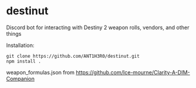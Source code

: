 # destinut
Discord bot for interacting with Destiny 2 weapon rolls, vendors, and other things

Installation:
```
git clone https://github.com/ANT1H3R0/destinut.git
npm install .
```

weapon_formulas.json from https://github.com/Ice-mourne/Clarity-A-DIM-Companion
